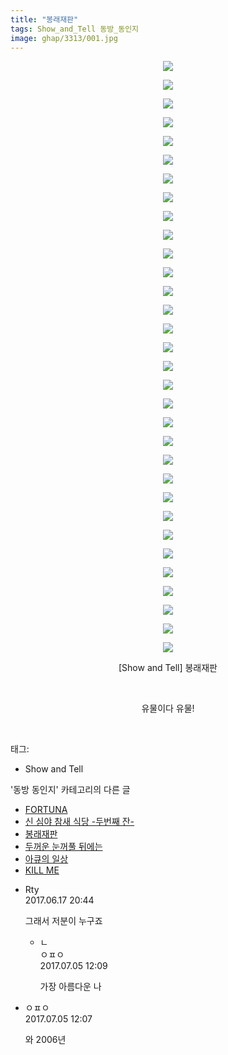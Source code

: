```yaml
---
title: "봉래재판"
tags: Show_and_Tell 동방_동인지
image: ghap/3313/001.jpg
---
```

<div class="article">
<p style="text-align: center; clear: none; float: none;"><img src="{{ site.nasurl }}/ghap/3313/001.jpg"/></p>
<p style="text-align: center; clear: none; float: none;"><img src="{{ site.nasurl }}/ghap/3313/002.jpg"/></p>
<p style="text-align: center; clear: none; float: none;"><img src="{{ site.nasurl }}/ghap/3313/003.jpg"/></p>
<p style="text-align: center; clear: none; float: none;"><img src="{{ site.nasurl }}/ghap/3313/004.jpg"/></p>
<p style="text-align: center; clear: none; float: none;"><img src="{{ site.nasurl }}/ghap/3313/005.jpg"/></p>
<p style="text-align: center; clear: none; float: none;"><img src="{{ site.nasurl }}/ghap/3313/006.jpg"/></p>
<p style="text-align: center; clear: none; float: none;"><img src="{{ site.nasurl }}/ghap/3313/007.jpg"/></p>
<p style="text-align: center; clear: none; float: none;"><img src="{{ site.nasurl }}/ghap/3313/008.jpg"/></p>
<p style="text-align: center; clear: none; float: none;"><img src="{{ site.nasurl }}/ghap/3313/009.jpg"/></p>
<p style="text-align: center; clear: none; float: none;"><img src="{{ site.nasurl }}/ghap/3313/010.jpg"/></p>
<p style="text-align: center; clear: none; float: none;"><img src="{{ site.nasurl }}/ghap/3313/011.jpg"/></p>
<p style="text-align: center; clear: none; float: none;"><img src="{{ site.nasurl }}/ghap/3313/012.jpg"/></p>
<p style="text-align: center; clear: none; float: none;"><img src="{{ site.nasurl }}/ghap/3313/013.jpg"/></p>
<p style="text-align: center; clear: none; float: none;"><img src="{{ site.nasurl }}/ghap/3313/014.jpg"/></p>
<p style="text-align: center; clear: none; float: none;"><img src="{{ site.nasurl }}/ghap/3313/015.jpg"/></p>
<p style="text-align: center; clear: none; float: none;"><img src="{{ site.nasurl }}/ghap/3313/016.jpg"/></p>
<p style="text-align: center; clear: none; float: none;"><img src="{{ site.nasurl }}/ghap/3313/017.jpg"/></p>
<p style="text-align: center; clear: none; float: none;"><img src="{{ site.nasurl }}/ghap/3313/018.jpg"/></p>
<p style="text-align: center; clear: none; float: none;"><img src="{{ site.nasurl }}/ghap/3313/019.jpg"/></p>
<p style="text-align: center; clear: none; float: none;"><img src="{{ site.nasurl }}/ghap/3313/020.jpg"/></p>
<p style="text-align: center; clear: none; float: none;"><img src="{{ site.nasurl }}/ghap/3313/021.jpg"/></p>
<p style="text-align: center; clear: none; float: none;"><img src="{{ site.nasurl }}/ghap/3313/022.jpg"/></p>
<p style="text-align: center; clear: none; float: none;"><img src="{{ site.nasurl }}/ghap/3313/023.jpg"/></p>
<p style="text-align: center; clear: none; float: none;"><img src="{{ site.nasurl }}/ghap/3313/024.jpg"/></p>
<p style="text-align: center; clear: none; float: none;"><img src="{{ site.nasurl }}/ghap/3313/025.jpg"/></p>
<p style="text-align: center; clear: none; float: none;"><img src="{{ site.nasurl }}/ghap/3313/026.jpg"/></p>
<p style="text-align: center; clear: none; float: none;"><img src="{{ site.nasurl }}/ghap/3313/027.jpg"/></p>
<p style="text-align: center; clear: none; float: none;"><img src="{{ site.nasurl }}/ghap/3313/028.jpg"/></p>
<p style="text-align: center; clear: none; float: none;"><img src="{{ site.nasurl }}/ghap/3313/029.jpg"/></p>
<p style="text-align: center; clear: none; float: none;"><img src="{{ site.nasurl }}/ghap/3313/030.jpg"/></p>
<p style="text-align: center; clear: none; float: none;"><img src="{{ site.nasurl }}/ghap/3313/031.jpg"/></p>
<p style="text-align: center; clear: none; float: none;"><img src="{{ site.nasurl }}/ghap/3313/032.jpg"/></p>
<p style="text-align: center; clear: none; float: none;">[Show and Tell] 봉래재판</p>
<p style="text-align: center; clear: none; float: none;"><br/></p>
<p style="text-align: center; clear: none; float: none;">유물이다 유물!</p>
<p><br/></p>
</div><div class="tagTrail">
<p>태그: </p>
<ul>
<li>Show and Tell</li>
</ul>
</div><div class="another">
<p>'동방 동인지' 카테고리의 다른 글</p>
<ul>
<li><a href="/2017-06-01-ghap_3319">FORTUNA</a></li>
<li><a href="/2017-05-26-ghap_3314">신 심야 참새 식당 -두번째 잔-</a></li>
<li><a href="/2017-05-26-ghap_3313">봉래재판</a></li>
<li><a href="/2017-05-25-ghap_3312">두꺼운 눈꺼풀 뒤에는</a></li>
<li><a href="/2017-05-25-ghap_3311">아큐의 일상</a></li>
<li><a href="/2017-05-25-ghap_3305">KILL ME</a></li>
</ul>
</div><div class="cb_module cb_fluid">
<div class="cb_wrt cb_profile">
<div class="comment">
<ul>
<li class="cb_thumb_off" id="comment15015955">
<div class="cb_comment_area">
<div class="cb_info_area">
<div class="cb_section">
<span class="cb_nick_name">Rty</span>
</div>
<div class="cb_section">
<span class="cb_date">2017.06.17 20:44 </span>
</div>
</div>
<div class="cb_dsc_comment">
<p class="cb_dsc">
											그래서 저분이 누구죠
										</p>
</div>
<ul>
<li class="cb_thumb_off" id="comment15029704">
<span class="cb_bu_subnode">ㄴ</span>
<div class="cb_comment_area">
<div class="cb_info_area">
<div class="cb_section">
<span class="cb_nick_name">ㅇㅍㅇ</span>
</div>
<div class="cb_section">
<span class="cb_date">2017.07.05 12:09 </span>
</div>
</div>
<div class="cb_dsc_comment">
<p class="cb_dsc">
																가장 아름다운 나
															</p>
</div>
</div>
</li>
</ul>
</div></li>
<li class="cb_thumb_off" id="comment15029702">
<div class="cb_comment_area">
<div class="cb_info_area">
<div class="cb_section">
<span class="cb_nick_name">ㅇㅍㅇ</span>
</div>
<div class="cb_section">
<span class="cb_date">2017.07.05 12:07 </span>
</div>
</div>
<div class="cb_dsc_comment">
<p class="cb_dsc">
											와 2006년
										</p>
</div>
</div></li>
</ul>
</div>
</div><!-- commentList close -->
</div>
